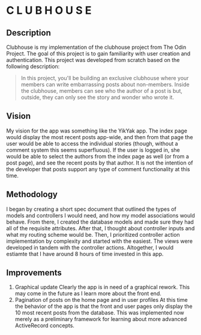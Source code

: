 # C L U B H O U S E

## Description
Clubhouse is my implementation of the clubhouse project from The Odin Project. The goal of this project is to gain familiarity with user creation and authentication. This project was developed from scratch based on the following description:

> In this project, you'll be building an exclusive clubhouse where your members can write embarrassing posts about non-members. Inside the clubhouse, members can see who the author of a post is but, outside, they can only see the story and wonder who wrote it.

## Vision
My vision for the app was something like the YikYak app. The index page would display the most recent posts app-wide, and then from that page the user would be able to access the individual stories (though, without a comment system this seems superfluous). If the user is logged in, she would be able to select the authors from the index page as well (or from a post page), and see the recent posts by that author. It is not the intention of the developer that posts support any type of comment functionality at this time.

## Methodology
I began by creating a short spec document that outlined the types of models and controllers I would need, and how my model associations would behave. From there, I created the database models and made sure they had all of the requisite attributes. After that, I thought about controller inputs and what my routing scheme would be. Then, I prioritized controller action implementation by complexity and started with the easiest. The views were developed in tandem with the controller actions. Altogether, I would estiamte that I have around 8 hours of time invested in this app.

## Improvements
1. Graphical update
   Clearly the app is in need of a graphical rework. This may come in the future as I learn more about the front end.
2. Pagination of posts on the home page and in user profiles
   At this time the behavior of the app is that the front and user pages only display the 10 most recent posts from the database. This was implemented now merely as a preliminary framework for learning about more advanced ActiveRecord concepts.
